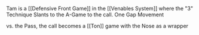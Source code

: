 Tam is a [[Defensive Front Game]] in the [[Venables System]] where the "3" Technique Slants to the A-Game to the call. One Gap Movement

vs. the Pass, the call becomes a [[Ton]] game with the Nose as a wrapper

